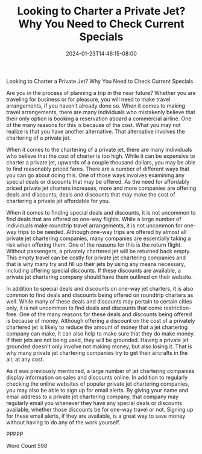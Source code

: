 ﻿---
title: "Looking to Charter a Private Jet?  Why You Need to Check Current Specials"
date: 2024-01-23T14:46:15-08:00
description: "Private Jet Charters TXT Tips for Web Success"
featured_image: "/images/Private Jet Charters TXT.jpg"
tags: ["Private Jet Charters TXT"]
---

Looking to Charter a Private Jet?  Why You Need to Check Current Specials

Are you in the process of planning a trip in the near future?  Whether you are traveling for business or for pleasure, you will need to make travel arrangements, if you haven’t already done so. When it comes to making travel arrangements, there are many individuals who mistakenly believe that their only option is booking a reservation aboard a commercial airline.  One of the many reasons for this is because of the cost. What you may not realize is that you have another alternative. That alternative involves the chartering of a private jet.  

When it comes to the chartering of a private jet, there are many individuals who believe that the cost of charter is too high.  While it can be expensive to charter a private jet, upwards of a couple thousand dollars, you may be able to find reasonably priced fares. There are a number of different ways that you can go about doing this.  One of those ways involves examining any special deals or discounts that may be offered.  As the need for affordably priced private jet charters increases, more and more companies are offering deals and discounts; deals and discounts that may make the cost of chartering a private jet affordable for you.

When it comes to finding special deals and discounts, it is not uncommon to find deals that are offered on one-way flights. While a large number of individuals make roundtrip travel arrangements, it is not uncommon for one-way trips to be needed.  Although one-way trips are offered by almost all private jet chartering companies, many companies are essentially taking a risk when offering them.  One of the reasons for this is the return flight.  Without passengers, a privately chartered jet will be returned back empty.  This empty travel can be costly for private jet chartering companies and that is why many try and fill up their jets by using any means necessary, including offering special discounts.  If these discounts are available, a private jet chartering company should have them outlined on their website.

In addition to special deals and discounts on one-way jet charters, it is also common to find deals and discounts being offered on roundtrip charters as well.  While many of these deals and discounts may pertain to certain cities only, it is not uncommon to find deals and discounts that come restriction-free.  One of the many reasons for these deals and discounts being offered is because of money.  Although offering a discount on the cost of a privately chartered jet is likely to reduce the amount of money that a jet chartering company can make, it can also help to make sure that they do make money.  If their jets are not being used, they will be grounded.  Having a private jet grounded doesn’t only involve not making money, but also losing it. That is why many private jet chartering companies try to get their aircrafts in the air, at any cost.

As it was previously mentioned, a large number of jet chartering companies display information on sales and discounts online.  In addition to regularly checking the online websites of popular private jet chartering companies, you may also be able to sign up for email alerts. By giving your name and email address to a private jet chartering company, that company may regularly email you whenever they have any special deals or discounts available, whether those discounts be for one-way travel or not.  Signing up for these email alerts, if they are available, is a great way to save money without having to do any of the work yourself.

PPPPP

Word Count 598

